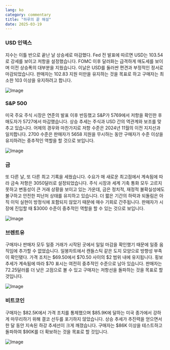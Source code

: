 ```yaml
---
lang: ko
category: commentary
title: "하루의 끝 해설"
date: 2025-03-19
---
```


### USD 인덱스

지수는 이틀 반으로 끝난 날 상승세로 마감했다. Fed 전 발표에 따르면 USD는 103.54로 강세를 보이고 저항을 설정했습니다. FOMC 이후 달러화는 급격하게 매도세를 보이며 이전 상승폭의 대부분을 지웠습니다. 이날은 USD를 둘러싼 편견과 부정적인 정서로 마감되었습니다. 판매자는 102.83 지원 미만을 유지하는 것을 목표로 하고 구매자는 최소한 103 이상을 유지하려고 합니다.

![Image](https://markleighedu.github.io/img/Mar-2025/19-Mar-2025/usdindex.jpg)

### S&P 500

미국 주요 주식 시장은 연준의 발표 이후 반등했고 S&P가 5769에서 저항을 확인한 후 매도자가 5727에서 마감했습니다. 상승 추세는 주식과 USD 간의 역관계와 보조를 맞추고 있습니다. 어제의 경우와 마찬가지로 저항 수준은 2024년 11월의 이전 지지선과 일치합니다. 2700 수준은 판매자가 5658 지원을 무시하는 동안 구매자가 수준 이상을 유지하려는 중추적인 역할을 할 것으로 보입니다. 

![Image](https://markleighedu.github.io/img/Mar-2025/19-Mar-2025/sp500.jpg)

### 금

또 다른 날, 또 다른 최고 기록을 세웠습니다. 수요가 매 새로운 최고점에서 계속됨에 따라 금속 저항은 3050달러로 설정되었습니다. 주식 시장과 세계 기축 통화 모두 고르지 못하고 변동성이 큰 거래 상황을 보이고 있는 가운데, 금은 정치적, 재정적 불확실성에도 불구하고 안전한 피난처 상태를 유지하고 있습니다. 더 짧은 기간의 하락과 되돌림은 아직 이익 실현이 방정식에 포함되지 않았기 때문에 매수 기회로 간주됩니다. 판매자가 시장에 진입할 때 $3000 수준이 중추적인 역할을 할 수 있는 것으로 보입니다.  

![Image](https://markleighedu.github.io/img/Mar-2025/19-Mar-2025/gold.jpg)

### 브렌트유

구매자나 판매자 모두 일중 거래가 시작된 곳에서 일일 마감을 확인했기 때문에 일중 움직임에 추가할 수 없었습니다. 일봉차트에서 캔들스틱 같은 도지 모양으로 방향성 부족이 확인됐다. 가격 조치는 $69.50에서 $70.50 사이의 $2 범위 내에 유지됩니다. 횡보 추세가 계속됨에 따라 $70 표시는 여전히 중추적인 수준으로 남아 있습니다. 판매자는 72.25달러를 더 낮은 고점으로 볼 수 있고 구매자는 저항선을 돌파하는 것을 목표로 할 것입니다.

![Image](https://markleighedu.github.io/img/Mar-2025/19-Mar-2025/brentoil.jpg)

### 비트코인

구매자는 $82.5K에서 가격 조치를 통제했으며 $85.9K에 달하는 미국 종가에서 강하게 마무리하기 위해 결코 선두를 포기하지 않았습니다. 상승 추세가 추진력을 얻으면서 한 달 동안 지속된 하강 추세선이 크게 깨졌습니다. 구매자는 $86K 이상을 테스트하고 돌파하여 $90K를 더 확보하는 것을 목표로 할 것입니다. 

![Image](https://markleighedu.github.io/img/Mar-2025/19-Mar-2025/bitcoin.jpg)

